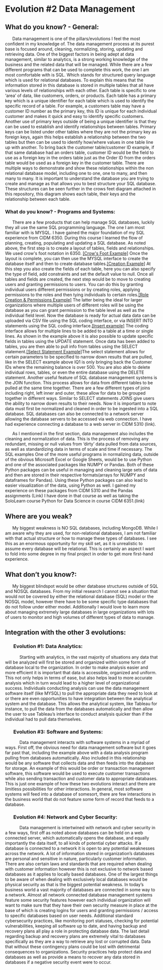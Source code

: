 # Evolution #2 Data Management

## What do you know? - General:
&nbsp;&nbsp;&nbsp;&nbsp;&nbsp;&nbsp;Data management is one of the pillars/evolutions I feel the most confident in my knowledge of. The data management process at its purest base is focused around, cleaning, normalizing, storing, updating and retrieving data. One of the biggest factors in being adept at data management, similar to analytics, is a strong working knowledge of the business and the related data that will be managed.  While there are a few different programs that can be used to complete this work, the one I am most comfortable with is SQL. Which stands for structured query language which is used for relational databases. To explain this means that the information stored in this database is stored in multiple tables that all have various levels of relationships with each other. Each table is specific to one ‘area’ of data, like customers, orders, or products. Each table has a primary key which is a unique identifier for each table which is used to identify the specific record of a table. For example, a customers table may have a customer ID number as the primary key, this ID is unique for each individual customer and makes it quick and easy to identify specific customers. Another use of primary keys outside of being a unique identifier is that they can be used to establish and identify relationships between tables. Primary keys can be listed under other tables where they are not the primary key as foreign keys, again this helps establish a relationship between the two tables but then can be used to identify how/where values in one table line up with another. To bring back the customer table/customer ID example, if that same database had an orders table, customer ID would be the field to use as a foreign key in the orders table just as the Order ID from the orders table would be used as a foreign key in the customer table. There are multiple ways to demonstrate and show these relationships within the non relational database model, including one to one, one to many, and then many to many. It is important to understand the database you are trying to create and manage as that allows you to best structure your SQL database. These structures can be seen further in the crows feet diagram attached in this repository, this diagram shows each table, their keys and the relationship between each table.
### What do you know? - Programs and Systems:
&nbsp;&nbsp;&nbsp;&nbsp;&nbsp;&nbsp;There are a few products that can help manage SQL databases, luckily they all use the same SQL programming language. The one I am most familiar with is MYSQL. I have gained the major foundation of my SQL experience from CIDM 6350. During this course I learned the flow of planning, creating, populating and updating a SQL database. As noted above, the first step is to create a layout of tables, fields and relationships. We used crow's foot notation in 6350. [[Crow's Foot Example]](https://github.com/nanauman/Evolution2/blob/main/SQL%20Examples/Final%20Project%20Crow's%20Foot%20ERD%20Nathan%20Nauman.pdf) Once the layout is complete, you can then use the MYSQL interface to create the database itself and then to create database tables.[[Creation Example]](https://github.com/nanauman/Evolution2/blob/main/SQL%20Examples/Final%20Project%20Task%20A.2%20Nathan%20Nauman.sql) At this step you also create the fields of each table, here you can also specify the type of field, add constraints and set the default value to null.  Once all tables and fields are created, the next step would be to move to creating users and granting permissions to users. You can do this by granting individual users different permissions or by creating roles, applying permissions to the roles and then tying individuals to certain roles.[[Role Creation & Permissions Example]](https://github.com/nanauman/Evolution2/blob/main/SQL%20Examples/Final%20Project%20Task%20B%20Nathan%20Nauman.sql) The latter being the ideal for larger organizations where multiple users of different roles will be using the database as you can grant permission to the table level as well as the individual field level. Now the database is ready for actual data data can be uploaded via CSV file using the SQL coding interface, or via INSERT INTO statements using the SQL coding interface.[[Insert example]](https://github.com/nanauman/Evolution2/blob/main/SQL%20Examples/Final%20Project%20Task%20C2%20Nathan%20Nauman.sql) The coding interface allows for multiple lines to be added to a table at a time or single lines. As shown in the example above it is also possible to update specific fields in tables using the UPDATE statement. Once data has been added to tables, you are then able to pull info from tables using the SELECT statement.[[Select Statement Example]](https://github.com/nanauman/Evolution2/blob/main/SQL%20Examples/Final%20Project%20Task%20C3%20Nathan%20Nauman%20(1).pdf)The select statement allows for certain parameters to be specified to narrow down results that are pulled, like in the SELECT example above IQ1 is only bringing back the Customer IDs where the remaining balance is over 500. You are also able to delete individual rows, tables, or even the entire database using the DELETE statement. Another useful feature of SQL database management systems is the JOIN function. This process allows for data from different tables to be pulled at the same time together. There are a few different types of joins including right, left inner and outer, these allow for data to be grouped together in different ways. Similar to SELECT statements JOINS give users the ability to narrow down results to their needs. Now it is important to note data must first be normalized and cleaned in order to be ingested into a SQL database. SQL databases can also be connected to a network server allowing the database servers to be accessed via web connection. I have had experience connecting a database to a web server in CIDM 5310 (link). 

&nbsp;&nbsp;&nbsp;&nbsp;&nbsp;&nbsp;As I mentioned in the first section, data management also includes the cleaning and normalization of data. This is the process of removing any redundant, missing or null values from ‘dirty’ data pulled from data sources,  as well as standardizing data in terms of scale and time if necessary. The SQL examples  One of the more useful programs in normalizing data, outside of the obvious Microsoft Excel or Google Sheets, would be to use Python and one of the associated packages like NUMPY or Pandas. Both of these Python packages can be useful in managing and cleaning large sets of data and then are stored in their respective formats(arrays for NUMPY and dataframes for Pandas). Using these Python packages can also lead to easier visualization of the data, using Python as well. I gained my experience on these packages from CIDM 5310 and the Pandas assignments (Link) I have done in that course as well as taking the SoloLearn course Python for Data Science in course CIDM 6351.(link)

## Where are you weak?
&nbsp;&nbsp;&nbsp;&nbsp;&nbsp;&nbsp;My biggest weakness is NO SQL databases, including MongoDB. While I am aware why they are used, for non-relational databases, I am not familiar with that actual structure or how to manage these types of databases. I see this as an enormous opportunity for my skill set, as it is unrealistic to assume every database will be relational. This is certainly an aspect I want to fold into some degree in my final project in order to get more first-hand experience. 

## What don’t you know?:
&nbsp;&nbsp;&nbsp;&nbsp;&nbsp;&nbsp;My biggest blindspot would be other database structures outside of SQL and NOSQL databases. From my initial research I cannot see a situation that would not be covered by either the relational database (SQL) model or the NOSQL model, however there have to be some specific type databases that do not follow under either model. Additionally I would love to learn more about managing extremely large databases in large organizations with lots of users to monitor and high volumes of different types of data to manage.    

## Integration with the other 3 evolutions:
### &nbsp;&nbsp;&nbsp;&nbsp;&nbsp;&nbsp; Evolution #1: Data Analytics:
&nbsp;&nbsp;&nbsp;&nbsp;&nbsp;&nbsp;&nbsp;&nbsp;&nbsp;&nbsp;&nbsp;&nbsp;Starting with analytics, in the vast majority of situations any data that will be analyzed will first be stored and organized within some  form of database local to the organization. In order to make analysis easier and more efficient it is important that data is accessible, organized and uniform. This not only helps in terms of ease, but also helps lead to more accurate analysis which in turn would lead to a higher level of organizational success. Individuals conducting analysis can use the data management software itself (like MYSQL) to pull the appropriate data they need to look at or there are even opportunities to have integration between the analytical system and the database. This allows the analytical system, like Tableau for instance, to pull the data from the databases automatically and then allow the user to use Tableau’s interface to conduct analysis quicker than if the individual had to pull data themselves.

### &nbsp;&nbsp;&nbsp;&nbsp;&nbsp;&nbsp; Evolution #3: Software and Systems:
&nbsp;&nbsp;&nbsp;&nbsp;&nbsp;&nbsp;&nbsp;&nbsp;&nbsp;&nbsp;&nbsp;&nbsp;Data management interacts with software systems in a myriad of ways. First off, the obvious need for data management software but it goes far past that, including the example above with a data analysis program pulling from databases automatically. Also included in this relationship would be any software that collects data and then feeds into the database for storage. An example of this would be order or transaction management software, this software would be used to execute customer transactions while also sending transaction and customer data to appropriate databases. This is just one example of how these two evolutions interact and there are limitless possibilities for other interactions. In general, most software systems will feed into a database of somesort, there are few interactions in the business world that do not feature some form of record that feeds to a database.

### &nbsp;&nbsp;&nbsp;&nbsp;&nbsp;&nbsp; Evolution #4: Network and Cyber Security:
&nbsp;&nbsp;&nbsp;&nbsp;&nbsp;&nbsp;&nbsp;&nbsp;&nbsp;&nbsp;&nbsp;&nbsp;Data management is intertwined with network and cyber security in a few ways, first off as noted above databases can be held on a web connected server, which automatically opens the database, and equally importantly the data itself, to all kinds of potential cyber attacks. If a database is connected to a network it is open to any potential weaknesses across the network. A lot of information stored in organization’s databases are personal and sensitive in nature, particularly customer information. There are also certain laws and standards that are required when dealing with customer information however this is not exclusive to network based databases as it applies to locally based databases. One of the largest things to be aware of when dealing with exclusively local databases would be physical security as that is the biggest potential weakness. In today’s business world a vast majority of databases are connected in some way to a network. Almost all network connected database management systems feature some security features however each individual organization will want to make sure that they have their own security measure in place at the base of which is creating logins for users and granting permissions / access to specific databases based on user needs. Additional standard cybersecurity practices, like monitoring port statuses, checking for potential vulnerabilities, keeping all software up to date, and having backup and recovery plans all play a role in protecting database data. The last detail regarding backup and recovery plans are extremely vital to databases specifically as they are a way to retrieve any lost or corrupted data. Data that without these contingency plans could be lost with detrimental consequences to organizations. Security practices help protect data and databases as well as provide a means to recover any data stored in databases if a negative security event were to occur.

